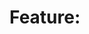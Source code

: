 # Feature: <Title>

Issue: #<issue>  
Owner: <agent>

## Customer 

## Customer Problem being solved

## User Experience that will solve the problem
- Specific steps in the user workflow 
  - If UI feature: start on UI page a, click on tab x, see list y, approve item z, achieve outcome ....
  - If API feature: call API a with params x, y, z, receive result
  - If refactoring/rearchitecture: what is the simpler developer workflow 

## Technical Details
- UI changes: Which files will be modified and for what?
- API surface (OpenAPI) changes
- Data model / schema changes
- Failure modes & timeouts
- Telemetry & analytics

## Confidence Level
- On a scale of 0 to 100, how confident are you that your solution will work?

## Validation Plan
- Table with following columns
  - User Scenario
  - Expected outcome
  - Validation method (UI validation, API validation, Database validation ...)

## Test Matrix
- Unit(as many as needed, mocking ok): what core functionality will be tested. What test suite will be added? Which existing test suites will be modified?
- Integration(only mock external services): what tests will ensure the full stack integration does not regress. What test suite will be added? Which existing test suites will be modified?
- E2E(1 at most, no mocking): If any changes are made to external integrations, what end to end tests will ensure external integrations work as expected.

## Risks & Mitigations

## Observability (logs, metrics, alerts)
